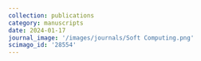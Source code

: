 ```yaml
---
collection: publications
category: manuscripts
date: 2024-01-17
journal_image: '/images/journals/Soft Computing.png'
scimago_id: '28554'
---
```

